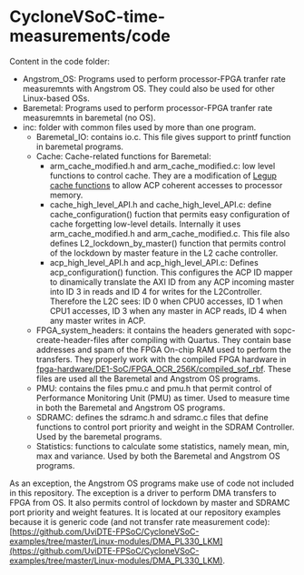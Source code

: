 CycloneVSoC-time-measurements/code
==================================

Content in the code folder:
* Angstrom_OS: Programs used to perform processor-FPGA tranfer rate measuremnts with Angstrom OS. They could also be used for other Linux-based OSs.
* Baremetal: Programs used to perform processor-FPGA tranfer rate measuremnts in baremetal (no OS).
* inc: folder with common files used by more than one program.
	* Baremetal_IO: contains io.c. This file gives support to printf function in baremetal programs.
	* Cache: Cache-related functions for Baremetal:
		* arm_cache_modified.h and arm_cache_modified.c: low level functions to control cache. They are a modification of [Legup cache functions](http://legup.eecg.utoronto.ca/wiki/doku.php?id=using_arm_caches) to allow ACP coherent accesses to processor memory.
		* cache_high_level_API.h and cache_high_level_API.c: define cache_configuration() fuction that permits easy configuration of cache forgetting low-level details. Internally it uses arm_cache_modified.h and arm_cache_modified.c. This file also defines L2_lockdown_by_master() function that permits control of the lockdown by master feature in the L2 cache controller.
		* acp_high_level_API.h and acp_high_level_API.c: Defines acp_configuration() function. This configures the ACP ID mapper to dinamically translate the AXI ID from any ACP incoming master into ID 3 in reads and ID 4 for writes for the L2Controller. Therefore the L2C sees: ID 0 when CPU0 accesses, ID 1 when CPU1 accesses, ID 3 when any master in ACP reads, ID 4 when any master writes in ACP.
	* FPGA_system_headers: it contains the headers generated with sopc-create-header-files after compiling with Quartus. They contain base addresses and spam of the FPGA On-chip RAM used to perform the transfers. They properly work with the compiled FPGA hardware in [fpga-hardware/DE1-SoC/FPGA_OCR_256K/compiled_sof_rbf](https://github.com/UviDTE-FPSoC/CycloneVSoC-time-measurements/tree/master/fpga-hardware/DE1-SoC/FPGA_OCR_256K/compiled_sof_rbf). These files are used all the Baremetal and Angstrom OS programs.
	* PMU: contains the files pmu.c and pmu.h that permit control of Performance Monitoring Unit (PMU) as timer. Used to measure time in both the Baremetal and Angstrom OS programs.
	* SDRAMC: defines the sdramc.h and sdramc.c files that define functions to control port priority and weight in the SDRAM Controller. Used by the baremetal programs.
	* Statistics: functions to calculate some statistics, namely mean, min, max and variance. Used by both the Baremetal and Angstrom OS programs.

As an exception, the Angstrom OS programs make use of code not included in this repository. The exception is a driver to perform DMA transfers to FPGA from OS. It also permits control of lockdown by master and SDRAMC port priority and weight features. It is located at our repository examples because it is generic code (and not transfer rate measurement code): [https://github.com/UviDTE-FPSoC/CycloneVSoC-examples/tree/master/Linux-modules/DMA_PL330_LKM](https://github.com/UviDTE-FPSoC/CycloneVSoC-examples/tree/master/Linux-modules/DMA_PL330_LKM).